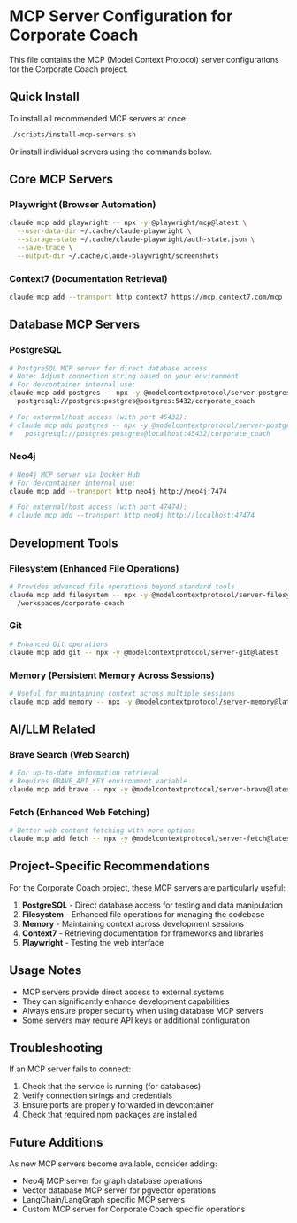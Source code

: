 # MCP Server Configuration for Corporate Coach

This file contains the MCP (Model Context Protocol) server configurations for the Corporate Coach project.

## Quick Install

To install all recommended MCP servers at once:

```bash
./scripts/install-mcp-servers.sh
```

Or install individual servers using the commands below.

## Core MCP Servers

### Playwright (Browser Automation)
```bash
claude mcp add playwright -- npx -y @playwright/mcp@latest \
  --user-data-dir ~/.cache/claude-playwright \
  --storage-state ~/.cache/claude-playwright/auth-state.json \
  --save-trace \
  --output-dir ~/.cache/claude-playwright/screenshots
```

### Context7 (Documentation Retrieval)
```bash
claude mcp add --transport http context7 https://mcp.context7.com/mcp
```

## Database MCP Servers

### PostgreSQL
```bash
# PostgreSQL MCP server for direct database access
# Note: Adjust connection string based on your environment
# For devcontainer internal use:
claude mcp add postgres -- npx -y @modelcontextprotocol/server-postgres@latest \
  postgresql://postgres:postgres@postgres:5432/corporate_coach

# For external/host access (with port 45432):
# claude mcp add postgres -- npx -y @modelcontextprotocol/server-postgres@latest \
#   postgresql://postgres:postgres@localhost:45432/corporate_coach
```

### Neo4j
```bash
# Neo4j MCP server via Docker Hub
# For devcontainer internal use:
claude mcp add --transport http neo4j http://neo4j:7474

# For external/host access (with port 47474):
# claude mcp add --transport http neo4j http://localhost:47474
```

## Development Tools

### Filesystem (Enhanced File Operations)
```bash
# Provides advanced file operations beyond standard tools
claude mcp add filesystem -- npx -y @modelcontextprotocol/server-filesystem@latest \
  /workspaces/corporate-coach
```

### Git
```bash
# Enhanced Git operations
claude mcp add git -- npx -y @modelcontextprotocol/server-git@latest
```

### Memory (Persistent Memory Across Sessions)
```bash
# Useful for maintaining context across multiple sessions
claude mcp add memory -- npx -y @modelcontextprotocol/server-memory@latest
```

## AI/LLM Related

### Brave Search (Web Search)
```bash
# For up-to-date information retrieval
# Requires BRAVE_API_KEY environment variable
claude mcp add brave -- npx -y @modelcontextprotocol/server-brave@latest
```

### Fetch (Enhanced Web Fetching)
```bash
# Better web content fetching with more options
claude mcp add fetch -- npx -y @modelcontextprotocol/server-fetch@latest
```

## Project-Specific Recommendations

For the Corporate Coach project, these MCP servers are particularly useful:

1. **PostgreSQL** - Direct database access for testing and data manipulation
2. **Filesystem** - Enhanced file operations for managing the codebase
3. **Memory** - Maintaining context across development sessions
4. **Context7** - Retrieving documentation for frameworks and libraries
5. **Playwright** - Testing the web interface

## Usage Notes

- MCP servers provide direct access to external systems
- They can significantly enhance development capabilities
- Always ensure proper security when using database MCP servers
- Some servers may require API keys or additional configuration

## Troubleshooting

If an MCP server fails to connect:
1. Check that the service is running (for databases)
2. Verify connection strings and credentials
3. Ensure ports are properly forwarded in devcontainer
4. Check that required npm packages are installed

## Future Additions

As new MCP servers become available, consider adding:
- Neo4j MCP server for graph database operations
- Vector database MCP server for pgvector operations
- LangChain/LangGraph specific MCP servers
- Custom MCP server for Corporate Coach specific operations
